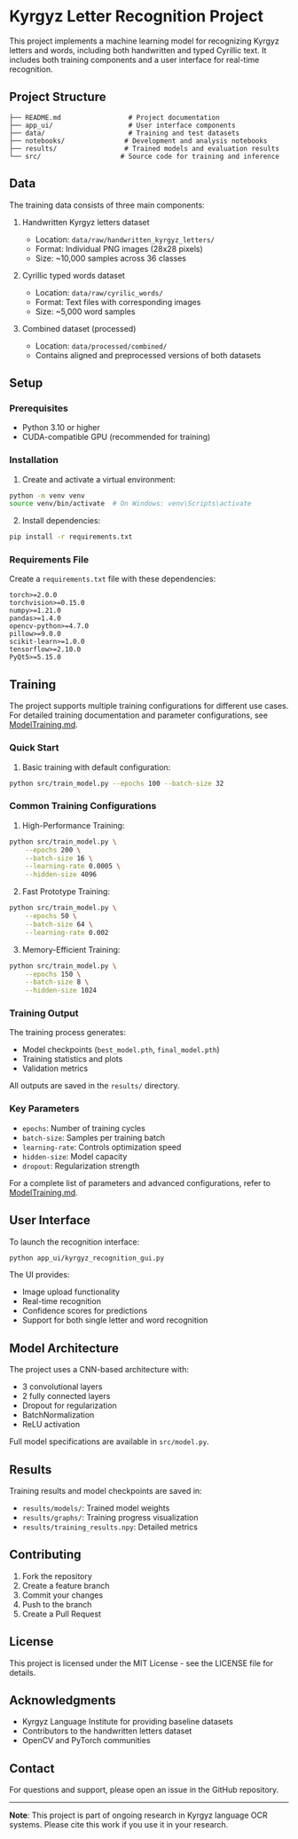 # Kyrgyz Letter Recognition Project

This project implements a machine learning model for recognizing Kyrgyz letters and words, including both handwritten and typed Cyrillic text. It includes both training components and a user interface for real-time recognition.

## Project Structure

```
├── README.md                 # Project documentation
├── app_ui/                   # User interface components
├── data/                     # Training and test datasets
├── notebooks/               # Development and analysis notebooks
├── results/                 # Trained models and evaluation results
└── src/                    # Source code for training and inference
```

## Data

The training data consists of three main components:
1. Handwritten Kyrgyz letters dataset
   - Location: `data/raw/handwritten_kyrgyz_letters/`
   - Format: Individual PNG images (28x28 pixels)
   - Size: ~10,000 samples across 36 classes

2. Cyrillic typed words dataset
   - Location: `data/raw/cyrilic_words/`
   - Format: Text files with corresponding images
   - Size: ~5,000 word samples

3. Combined dataset (processed)
   - Location: `data/processed/combined/`
   - Contains aligned and preprocessed versions of both datasets

## Setup

### Prerequisites
- Python 3.10 or higher
- CUDA-compatible GPU (recommended for training)

### Installation

1. Create and activate a virtual environment:
```bash
python -m venv venv
source venv/bin/activate  # On Windows: venv\Scripts\activate
```

2. Install dependencies:
```bash
pip install -r requirements.txt
```

### Requirements File
Create a `requirements.txt` file with these dependencies:

```
torch>=2.0.0
torchvision>=0.15.0
numpy>=1.21.0
pandas>=1.4.0
opencv-python>=4.7.0
pillow>=9.0.0
scikit-learn>=1.0.0
tensorflow>=2.10.0
PyQt5>=5.15.0
```

## Training

The project supports multiple training configurations for different use cases. For detailed training documentation and parameter configurations, see [ModelTraining.md](docs/ModelTraining.md).

### Quick Start


1. Basic training with default configuration:
```bash
python src/train_model.py --epochs 100 --batch-size 32
```

### Common Training Configurations

1. High-Performance Training:
```bash
python src/train_model.py \
    --epochs 200 \
    --batch-size 16 \
    --learning-rate 0.0005 \
    --hidden-size 4096
```

2. Fast Prototype Training:
```bash
python src/train_model.py \
    --epochs 50 \
    --batch-size 64 \
    --learning-rate 0.002
```

3. Memory-Efficient Training:
```bash
python src/train_model.py \
    --epochs 150 \
    --batch-size 8 \
    --hidden-size 1024
```

### Training Output

The training process generates:
- Model checkpoints (`best_model.pth`, `final_model.pth`)
- Training statistics and plots
- Validation metrics

All outputs are saved in the `results/` directory.

### Key Parameters

- `epochs`: Number of training cycles
- `batch-size`: Samples per training batch
- `learning-rate`: Controls optimization speed
- `hidden-size`: Model capacity
- `dropout`: Regularization strength

For a complete list of parameters and advanced configurations, refer to [ModelTraining.md](docs/ModelTraining.md).


## User Interface

To launch the recognition interface:

```bash
python app_ui/kyrgyz_recognition_gui.py
```

The UI provides:
- Image upload functionality
- Real-time recognition
- Confidence scores for predictions
- Support for both single letter and word recognition

## Model Architecture

The project uses a CNN-based architecture with:
- 3 convolutional layers
- 2 fully connected layers
- Dropout for regularization
- BatchNormalization
- ReLU activation

Full model specifications are available in `src/model.py`.

## Results

Training results and model checkpoints are saved in:
- `results/models/`: Trained model weights
- `results/graphs/`: Training progress visualization
- `results/training_results.npy`: Detailed metrics

## Contributing

1. Fork the repository
2. Create a feature branch
3. Commit your changes
4. Push to the branch
5. Create a Pull Request

## License

This project is licensed under the MIT License - see the LICENSE file for details.

## Acknowledgments

- Kyrgyz Language Institute for providing baseline datasets
- Contributors to the handwritten letters dataset
- OpenCV and PyTorch communities

## Contact

For questions and support, please open an issue in the GitHub repository.

---

**Note**: This project is part of ongoing research in Kyrgyz language OCR systems. Please cite this work if you use it in your research.